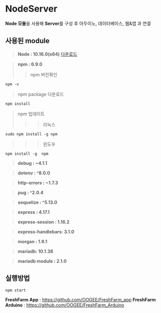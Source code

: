 # **NodeServer**


**Node 모듈**을 사용해 **Server**를 구성 후 아두이노, 데이터베이스, 웹&앱 과 연결

## 사용된 module

>**Node : 10.16.0(x64)** [다운로드](https://nodejs.org/ko/)

>**npm : 6.9.0**
>>npm 버전확인
```
npm -v
```
>npm package 다운로드
```
npm install
```
>npm 업데이트
>>>리눅스
```
sudo npm install -g npm
```
>>>윈도우
```
npm install -g  npm
```

>**debug : ~4.1.1**

>**dotenv : ^8.0.0**

>**http-errors : ~1.7.3**

>**pug : ^2.0.4**

>**sequelize : ^5.13.0**

>**express : 4.17.1**

>**express-session : 1.16.2**

>**express-handlebars: 3.1.0**

>**morgan : 1.9.1**

>**mariadb: 10.1.38**

>**mariadb module : 2.1.0**

## 실행방법

```
npm start
```

**FreshFarm App** : https://github.com/OOGEE/FreshFarm_app
**FreshFarm Arduino** : https://github.com/OOGEE/FreshFarm_Arduino
